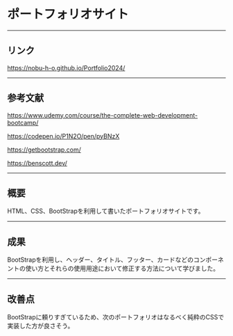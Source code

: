 # ポートフォリオサイト
___
## リンク
https://nobu-h-o.github.io/Portfolio2024/
___
## 参考文献
https://www.udemy.com/course/the-complete-web-development-bootcamp/

https://codepen.io/P1N2O/pen/pyBNzX

https://getbootstrap.com/

https://benscott.dev/
___
## 概要
HTML、CSS、BootStrapを利用して書いたポートフォリオサイトです。
___
## 成果
BootStrapを利用し、ヘッダー、タイトル、フッター、カードなどのコンポーネントの使い方とそれらの使用用途において修正する方法について学びました。
___
## 改善点
BootStrapに頼りすぎているため、次のポートフォリオはなるべく純粋のCSSで実装した方が良さそう。
